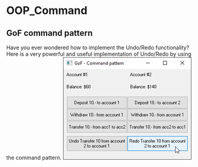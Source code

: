# OOP_Command
## GoF command pattern
Have you ever wondered how to implement the Undo/Redo functionality?
Here is a very powerful and useful implementation of Undo/Redo by using the command pattern.
![PatternCommand.png Image](Resources/PatternCommand.png "PatternCommand.png Image")